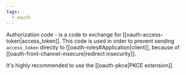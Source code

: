 ```yaml
---
tags:
  - oauth
---
```

Authorization code - is a code to exchange for [[oauth-access-token|access_token]]. 
This code is used in order to prevent sending `access_token` directly to [[oauth-roles#Application|client]], because of [[oauth-front-channel-insecure|redirect insecurity]].

It's highly recommended to use the [[oauth-pkce|PKCE extension]]

